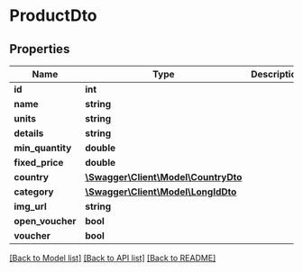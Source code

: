 # ProductDto

## Properties
Name | Type | Description | Notes
------------ | ------------- | ------------- | -------------
**id** | **int** |  | [optional] 
**name** | **string** |  | [optional] 
**units** | **string** |  | [optional] 
**details** | **string** |  | [optional] 
**min_quantity** | **double** |  | [optional] 
**fixed_price** | **double** |  | [optional] 
**country** | [**\Swagger\Client\Model\CountryDto**](CountryDto.md) |  | [optional] 
**category** | [**\Swagger\Client\Model\LongIdDto**](LongIdDto.md) |  | [optional] 
**img_url** | **string** |  | [optional] 
**open_voucher** | **bool** |  | [optional] 
**voucher** | **bool** |  | [optional] 

[[Back to Model list]](../README.md#documentation-for-models) [[Back to API list]](../README.md#documentation-for-api-endpoints) [[Back to README]](../README.md)


